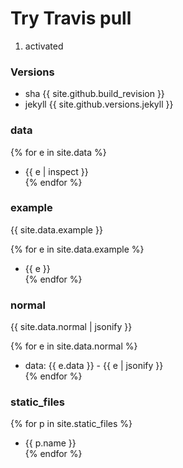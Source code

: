 # Try Travis pull

1. activated

### Versions

- sha {{ site.github.build_revision }}
- jekyll {{ site.github.versions.jekyll }}

### data

{% for e in site.data %}
- {{ e | inspect }}  
{% endfor %}

### example

{{ site.data.example }}

{% for e in site.data.example %}
- {{ e }}  
{% endfor %}

### normal

{{ site.data.normal | jsonify }}

{% for e in site.data.normal %}
- data: {{ e.data }} - {{ e | jsonify }}  
{% endfor %}

### static_files

{% for p in site.static_files %}
- {{ p.name }}  
{% endfor %}
